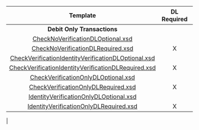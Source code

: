 |                          Template                          | DL  Required  | Verify  Check  | Verify  ID  | Certification Terminal ID  |
|:----------------------------------------------------------:|:-------------:|:--------------:|:-----------:|:--------------------------:|
|                 **Debit Only Transactions**                  |               |                |             |                            |
| [CheckNoVerificationDLOptional.xsd](CheckNoVerificationDLOptional.xsd)                          |               |                |             |            1110            |
| [CheckNoVerificationDLRequired.xsd](CheckNoVerificationDLRequired.xsd)                          |       X       |                |             |            1111            |
| [CheckVerificationIdentityVerificationDLOptional.xsd](CheckVerificationIdentityVerificationDLOptional.xsd)        |               |       X        |      X      |            1112            |
| [CheckVerificationIdentityVerificationDLRequired.xsd](CheckVerificationIdentityVerificationDLRequired.xsd)        |       X       |       X        |      X      |            1113            |
| [CheckVerificationOnlyDLOptional.xsd](CheckVerificationOnlyDLOptional.xsd)                        |               |       X        |             |            1114            |
| [CheckVerificationOnlyDLRequired.xsd](CheckVerificationOnlyDLRequired.xsd)                        |       X       |       X        |             |            1115            |
| [IdentityVerificationOnlyDLOptional.xsd](IdentityVerificationOnlyDLOptional.xsd)                     |               |                |      X      |            1116            |
| [IdentityVerificationOnlyDLRequired.xsd](IdentityVerificationOnlyDLRequired.xsd)                     |       X       |                |      X      |            1117            |
| 
